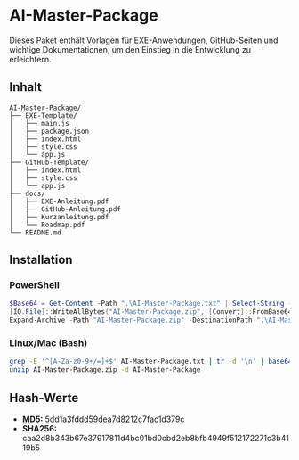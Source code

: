 
# AI-Master-Package

Dieses Paket enthält Vorlagen für EXE-Anwendungen, GitHub-Seiten und wichtige Dokumentationen, um den Einstieg in die Entwicklung zu erleichtern.

## Inhalt
```
AI-Master-Package/
├── EXE-Template/
│   ├── main.js
│   ├── package.json
│   ├── index.html
│   ├── style.css
│   └── app.js
├── GitHub-Template/
│   ├── index.html
│   ├── style.css
│   └── app.js
├── docs/
│   ├── EXE-Anleitung.pdf
│   ├── GitHub-Anleitung.pdf
│   ├── Kurzanleitung.pdf
│   └── Roadmap.pdf
└── README.md
```

## Installation
### PowerShell
```powershell
$Base64 = Get-Content -Path ".\AI-Master-Package.txt" | Select-String -Pattern "^[A-Za-z0-9+/=]+$" | ForEach-Object { $_.ToString() }
[IO.File]::WriteAllBytes("AI-Master-Package.zip", [Convert]::FromBase64String(($Base64 -join '')))
Expand-Archive -Path "AI-Master-Package.zip" -DestinationPath ".\AI-Master-Package"
```

### Linux/Mac (Bash)
```bash
grep -E '^[A-Za-z0-9+/=]+$' AI-Master-Package.txt | tr -d '\n' | base64 --decode > AI-Master-Package.zip
unzip AI-Master-Package.zip -d AI-Master-Package
```

## Hash-Werte
- **MD5:** 5dd1a3fddd59dea7d8212c7fac1d379c
- **SHA256:** caa2d8b343b67e37917811d4bc01bd0cbd2eb8bfb4949f512172271c3b4119b5
